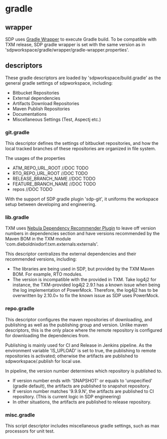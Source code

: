 # gradle

## wrapper 

SDP uses
[Gradle Wrapper](https://docs.gradle.org/current/userguide/gradle_wrapper.html)
to execute Gradle build. To be compatible with TXM release, SDP gradle
wrapper is set with the same version as in
'sdpworkspace/gradle/wrapper/gradle-wrapper.properties'.

## descriptors

These gradle descriptors are loaded by 'sdpworkspace/build.gradle' as
the general gradle settings of sdpworkspace, including:
- Bitbucket Repositories
- External dependencies
- Artifacts Download Repositories
- Maven Publish Repositories
- Documentations
- Miscellaneous Settings (Test, Aspectj etc.)

### git.gradle

This descriptor defines the settings of bitbucket repositories, and how
the local tracked branches of these repositories are organized in file
system.

The usages of the properties
- ATM_REPO_URL_ROOT //DOC TODO
- RTO_REPO_URL_ROOT //DOC TODO
- RELEASE_BRANCH_NAME //DOC TODO
- FEATURE_BRANCH_NAME //DOC TODO
- repos //DOC TODO

With the support of SDP gradle plugin 'sdp-git', it uniforms the
workspace setup between developing and engineering.

### lib.gradle

TXM uses
[Nebula Dependency Recommender Plugin](https://github.com/nebula-plugins/nebula-dependency-recommender-plugin)
to leave off version numbers in dependencies section and have versions
recommended by the Maven BOM in the TXM module
'com.dieboldnixdorf.txm.externals:externals'.

This descriptor centralizes the external dependencies and their
recommended versions, including:
- The libraries are being used in SDP, but provided by the TXM Maven
  BOM. For example, RTO modules.
- The version is incompatible with the provided in TXM. Take log4j2 for
  instance, the TXM-provided log4j2 2.9.1 has a known issue when being
  the log implementation of PowerMock. Therefore, the log4j2 has to be
  overwritten by 2.10.0+ to fix the known issue as SDP uses PowerMock.

### repo.gradle

This descriptor configures the maven repositories of downloading, and
publishing as well as the publishing group and version. Unlike maven
descriptors, this is the only place where the remote repository is
configured for downloading the dependencies from.

Publishing is mainly used for CI and Release in Jenkins pipeline. As the
environment variable 'IS_UPLOAD' is set to true, the publishing to
remote repositories is activated; otherwise the artifacts are published
to sdpworkspace/.publish for local use.

In pipeline, the version number determines which repository is
published to.
- If version number ends with 'SNAPSHOT' or equals to 'unspecified' 
  (gradle default), the artifacts are published to snapshot repository.
- If version number matches '9.9.9.N', the artifacts are published to CI
  repository. (This is current logic in SDP engineering)
- In other situations, the artifacts are published to release
  repository.

### misc.gradle

This script descriptor includes miscellaneous gradle settings, such as
max processors for unit test.